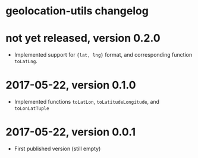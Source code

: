 # geolocation-utils changelog


# not yet released, version 0.2.0

- Implemented support for `{lat, lng}` format, and corresponding function `toLatLng`.


# 2017-05-22, version 0.1.0

- Implemented functions `toLatLon`, `toLatitudeLongitude`, and `toLonLatTuple`


# 2017-05-22, version 0.0.1

- First published version (still empty)
